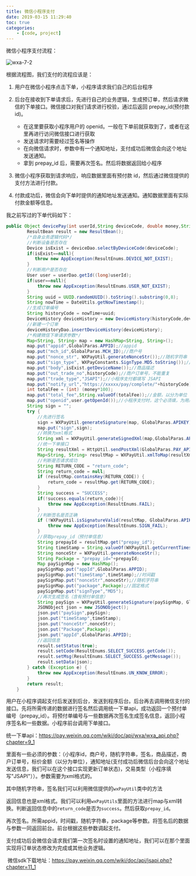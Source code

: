 ```yaml
---
title: 微信小程序支付
date: 2019-03-15 11:29:40
toc: true
categories: 
	- [code, project]
---
```


微信小程序支付流程：

![wxa-7-2](<https://pay.weixin.qq.com/wiki/doc/api/img/wxa-7-2.jpg>)

根据流程图，我们支付的流程应该是：

1. 用户在微信小程序点击下单，小程序请求我们自己的后台程序
2. 后台在接收到下单请求后，先进行自己的业务逻辑，生成预订单，然后请求微信的下单接口。微信接口对我们请求进行校验，通过后返回 prepay_id(预付款 id)。
    - 在这里要获取小程序用户的 openid。一般在下单前就获取到了，或者在这里再进行访问微信接口进行获取
    - 发送请求时需要经过签名等操作
    - 在向微信请求时，参数中有一个通知地址，支付成功后微信会向这个地址发送通知。
    - 拿到 prepay_id 后，需要再次签名。然后将数据返回给小程序

3. 微信小程序获取到请求响应，响应数据里面有预付款 id，然后通过微信提供的支付方法进行付款。
4. 付款成功后，微信会向下单时提供的通知地址发送通知。通知数据里面有实际付款金额等信息。

<!--more-->

我之前写过的下单代码如下：

```java
public Object devicePay(int userId,String deviceCode, double money,String time) {
        ResultBean result = new ResultBean();
    	/*自身业务逻辑代码*/
    	//判断设备是否存在
        Device isExist = deviceDao.selectByDeviceCode(deviceCode);
        if(isExist==null){
           throw new AppException(ResultEnums.DEVICE_NOT_EXIST);
        }
    	//判断用户是否存在
        User user = userDao.getId((long)userId);
        if(user==null){
            throw new AppException(ResultEnums.USER_NOT_EXIST);
        }
        String uuid = UUID.randomUUID().toString().substring(0,8);
        String nowTime = DateUtils.getNowTimestamp();
        //生成订单编号
        String historyCode = nowTime+uuid;
        DeviceHistory deviceHistory = new DeviceHistory(historyCode,deviceCode,userId,money,time,new DateUtils().getNowTime());
    	//新建一个订单    
    	deviceHistoryDao.insertDeviceHistory(deviceHistory);
        /*构建微信下单请求参数*/
    	Map<String, String> map = new HashMap<String, String>();
        map.put("appid",GlobalParas.APPID);//appid
        map.put("mch_id",GlobalParas.MCH_ID);//商户号
        map.put("nonce_str", WXPayUtil.generateNonceStr());//随机字符串
        map.put("sign_type", WXPayConstants.SignType.MD5.toString());//签名类型
        map.put("body",isExist.getDeviceName());//商品描述
        map.put("out_trade_no",historyCode);//商户订单号，不能重复
        map.put("trade_type","JSAPI");//小程序支付都填写 JSAPI
        map.put("notify_url","https://xxxxx/pay/complete/"+historyCode);//通知地址，不能传递参数
        int totalFee = (int) (money*100);
        map.put("total_fee",String.valueOf(totalFee));//金额，以分为单位
        map.put("openid",user.getOpenId());//小程序支付时，这个必须填，为用户唯一的编号 openid
        String sign = "";
        try {
            //先进行签名
            sign = WXPayUtil.generateSignature(map, GlobalParas.APIKEY);
            map.put("sign",sign);
            //转换为xml格式
            String xml = WXPayUtil.generateSignedXml(map,GlobalParas.APIKEY);
            //统一下单接口
            String resultXml = HttpUtil.sendPostXml(GlobalParas.PAY_API_URL,xml);
            Map<String, String> resultMap = WXPayUtil.xmlToMap(resultXml);
            //判断是否请求成功
            String RETURN_CODE = "return_code";
            String return_code = null;
            if (resultMap.containsKey(RETURN_CODE)) {
                return_code = resultMap.get(RETURN_CODE);
            }
            String success = "SUCCESS";
            if(!success.equals(return_code)){
                throw new AppException(ResultEnums.FAIL);
            }
            //判断签名是否正确
            if (!WXPayUtil.isSignatureValid(resultMap, GlobalParas.APIKEY, WXPayConstants.SignType.MD5)) {
                throw new AppException(ResultEnums.SIGN_FAIL);
            }
            //获取prepay_id（预付单信息）
            String prepayId = resultMap.get("prepay_id");
            String timeStamp = String.valueOf(WXPayUtil.getCurrentTimestamp());
            String nonceStr = WXPayUtil.generateNonceStr();
            String Package = "prepay_id="+prepayId;
            Map paySignMap = new HashMap();
            paySignMap.put("appId",GlobalParas.APPID);
            paySignMap.put("timeStamp",timeStamp);//时间戳
            paySignMap.put("nonceStr",nonceStr);//随机字符串
            paySignMap.put("package",Package);//固定格式
            paySignMap.put("signType","MD5");
            //再次生成签名（含有预付单信息）
            String paySign = WXPayUtil.generateSignature(paySignMap, GlobalParas.APIKEY);
            JSONObject json = new JSONObject();
            json.put("paySign",paySign);
            json.put("timeStamp",timeStamp);
            json.put("nonceStr",nonceStr);
            json.put("Package",Package);
            json.put("appId",GlobalParas.APPID);
			//返回信息
            result.setStatus(true);
            result.setCode(ResultEnums.SELECT_SUCCESS.getCode());
            result.setMsg(ResultEnums.SELECT_SUCCESS.getMessage());
            result.setData(json);
        } catch (Exception e) {
            throw new AppException(ResultEnums.UN_KNOW_ERROR);
        }
        return result;
    }
```





​	用户在小程序调起支付后发送到后台，发送到程序后台。后台再去调用微信支付的接口。先将所需传递的数据进行签名然后调用统一下单api，成功返回一个预付单编号（prepay_id）。将预付单编号与一些数据再次签名生成签名信息，返回小程序签名和一些数据。小程序前台调用下单接口。

统一下单api：https://pay.weixin.qq.com/wiki/doc/api/wxa/wxa_api.php?chapter=9_1	

​	里面有一些必须的参数：（小程序id，商户号，随机字符串，签名，商品描述，商户订单号，标价金额（以分为单位），通知地址(支付成功后微信后台会向这个地址发送信息，我们可以在这个接口实现更新订单状态)，交易类型（小程序填写"JSAPI"））。参数需要为xml格式的。

​	其中随机字符串，签名我们可以利用微信提供的`wxPayUtil`类中的方法

​	返回信息也是xml格式。我们可以利用`wxPayUtils`里面的方法进行map与xml转换。判断返回信息中的`return_code`是否为`success`。然后获取`prepay_id`。

​	再次签名。所需appid，时间戳，随机字符串，package等参数。将签名后的数据与参数一同返回前台。前台根据这些参数调起支付。

​	支付成功后会微信会请求我们第一次签名时设置的通知地址，我们可以在那个里面实现将订单状态修改为完成或其他业务逻辑。

​	微信sdk下载地址：https://pay.weixin.qq.com/wiki/doc/api/jsapi.php?chapter=11_1		